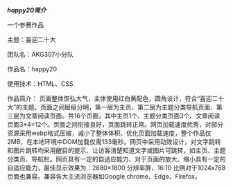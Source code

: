 ***happy20简介***

一个参赛作品

主题：喜迎二十大

团队名：AKG307小分队


作品名：happy20

使用技术：HTML、CSS

作品简介：
页面整体恢弘大气，主体使用红白黄配色，圆角设计，符合“喜迎二十大”的主题。页面之间层级分明，第一层为主页、第二层为主题分类导航页面、第三层为文章阅读页面。共16个页面，其中主页1个、主题分类页面3个、文章阅读页面3*4=12个。页面之间衔接良好，页面跳转正常。网页加载速度优秀，对部分资源采用webp格式压缩，减小了整体体积、优化页面加载速度，整个作品仅2MB，在本地环境中DOM加载仅需133毫秒。网页中采用动效设计，对文字跳转和图片跳转均采用醒目的提示、让访客清楚知道文字或图片可跳转，如主页、主题分类页、导航栏。网页具有一定的自适应能力、对于页面的放大、缩小具有一定的自适应能力，最佳显示效果为：2880×1800 分辨率屏，16:10 比例对于1024x768页面也兼容。兼容各大主流浏览器如Google chrome、Edge、Firefox。

